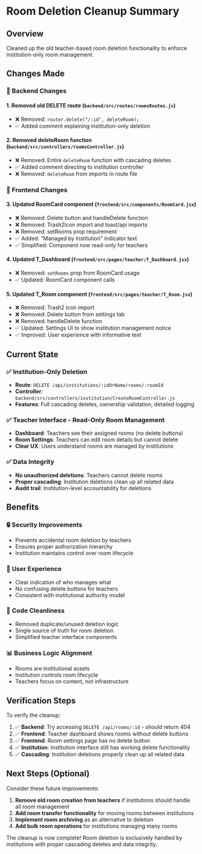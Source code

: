 # Room Deletion Cleanup Summary

## Overview

Cleaned up the old teacher-based room deletion functionality to enforce institution-only room management.

## Changes Made

### 🔧 Backend Changes

#### 1. **Removed old DELETE route** (`backend/src/routes/roomsRoutes.js`)

- ❌ Removed: `router.delete("/:id", deleteRoom);`
- ✅ Added comment explaining institution-only deletion

#### 2. **Removed deleteRoom function** (`backend/src/controllers/roomsController.js`)

- ❌ Removed: Entire `deleteRoom` function with cascading deletes
- ✅ Added comment directing to institution controller
- ❌ Removed: `deleteRoom` from imports in route file

### 🎨 Frontend Changes

#### 3. **Updated RoomCard component** (`frontend/src/components/RoomCard.jsx`)

- ❌ Removed: Delete button and handleDelete function
- ❌ Removed: Trash2Icon import and toast/api imports
- ❌ Removed: setRooms prop requirement
- ✅ Added: "Managed by Institution" indicator text
- ✅ Simplified: Component now read-only for teachers

#### 4. **Updated T_Dashboard** (`frontend/src/pages/teacher/T_Dashboard.jsx`)

- ❌ Removed: `setRooms` prop from RoomCard usage
- ✅ Updated: RoomCard component calls

#### 5. **Updated T_Room component** (`frontend/src/pages/teacher/T_Room.jsx`)

- ❌ Removed: Trash2 icon import
- ❌ Removed: Delete button from settings tab
- ❌ Removed: handleDelete function
- ✅ Updated: Settings UI to show institution management notice
- ✅ Improved: User experience with informative text

## Current State

### ✅ Institution-Only Deletion

- **Route**: `DELETE /api/institutions/:idOrName/rooms/:roomId`
- **Controller**: `backend/src/controllers/institution/CreateRoomController.js`
- **Features**: Full cascading deletes, ownership validation, detailed logging

### ✅ Teacher Interface - Read-Only Room Management

- **Dashboard**: Teachers see their assigned rooms (no delete buttons)
- **Room Settings**: Teachers can edit room details but cannot delete
- **Clear UX**: Users understand rooms are managed by institutions

### ✅ Data Integrity

- **No unauthorized deletions**: Teachers cannot delete rooms
- **Proper cascading**: Institution deletions clean up all related data
- **Audit trail**: Institution-level accountability for deletions

## Benefits

### 🔒 **Security Improvements**

- Prevents accidental room deletion by teachers
- Ensures proper authorization hierarchy
- Institution maintains control over room lifecycle

### 🎯 **User Experience**

- Clear indication of who manages what
- No confusing delete buttons for teachers
- Consistent with institutional authority model

### 🧹 **Code Cleanliness**

- Removed duplicate/unused deletion logic
- Single source of truth for room deletion
- Simplified teacher interface components

### 📊 **Business Logic Alignment**

- Rooms are institutional assets
- Institution controls room lifecycle
- Teachers focus on content, not infrastructure

## Verification Steps

To verify the cleanup:

1. ✅ **Backend**: Try accessing `DELETE /api/rooms/:id` - should return 404
2. ✅ **Frontend**: Teacher dashboard shows rooms without delete buttons
3. ✅ **Frontend**: Room settings page has no delete button
4. ✅ **Institution**: Institution interface still has working delete functionality
5. ✅ **Cascading**: Institution deletions properly clean up all related data

## Next Steps (Optional)

Consider these future improvements:

1. **Remove old room creation from teachers** if institutions should handle all room management
2. **Add room transfer functionality** for moving rooms between institutions
3. **Implement room archiving** as an alternative to deletion
4. **Add bulk room operations** for institutions managing many rooms

The cleanup is now complete! Room deletion is exclusively handled by institutions with proper cascading deletes and data integrity.
